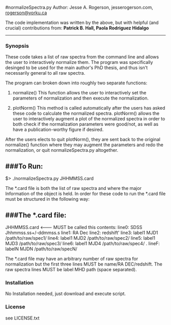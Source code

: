 #normalizeSpectra.py
Author: Jesse A. Rogerson, jesserogerson.com, rogerson@yorku.ca

The code implementation was written by the above, but with helpful (and crucial) contributions from: **Patrick B. Hall, Paola Rodriguez Hidalgo**

-----
### Synopsis

These code takes a list of raw spectra from the command line and allows the user
to interactively normalize them. The program was specifically desinged to be
used for the main author's PhD thesis, and thus isn't necessarily general to
all raw spectra.

The program can broken down into roughly two separate functions:

1. normalize()
This function allows the user to interactively set the parameters of
normalization and then execute the normalization.

2. plotNorm()
This method is called automatically after the users has asked these code to
calculate the normalized spectra. plotNorm() allows the user to interactively
augment a plot of the normalized spectra in order to both check if the
normalization parameters were good/not, as well as have a publication-worthy
figure if desired.

After the users elects to quit plotNorm(), they are sent back to the original
normalize() function where they may augment the parameters and redo the
normalization, or quit normalizeSpectra.py altogether.

###To Run:
----------

$> ./normalizeSpectra.py JHHMMSS.card

The *.card file is both the list of raw spectra and where the major Information
of the object is held. In order for these code to run the *.card file must
be structured in the following way:

###The *.card file:
----------
JHHMMSS.card <--- MUST be called this
contents:
line0: SDSS Jhhmmss.ss+/-ddmmss.s
line1: RA Dec
line2: redshift'
line3: label1 MJD1 /path/to/raw/spec1/
line4: label1 MJD2 /path/to/raw/spec2/
line5: label1 MJD3 /path/to/raw/spec3/
line6: label1 MJD4 /path/to/raw/spec4/
                .
lineF: labelN MJDN /path/to/raw/specN/

The *.card file may have an arbitrary number of raw spectra for normalization
but the first three lines MUST be name/RA DEC/redshift. The raw spectra lines
MUST be label MHD path (space separated).


### Installation

No Installation needed, just download and execute script.

### License

see LICENSE.txt
